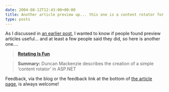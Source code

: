 ```yaml
---
date: 2004-08-12T12:43:00+00:00
title: Another article preview up... this one is a content rotator for ASP.NET
type: posts
---
```

As I discussed in [an earlier post](https://weblogs.asp.net/duncanma/archive/2004/08/05/209654.aspx), I wanted to know if people found preview articles useful... and at least a few people said they did, so here is another one....

> **[Rotating Is Fun ](https://www.duncanmackenzie.net/writing/Previews/ContentRotator/default.aspx)**

> **Summary:** Duncan Mackenzie describes the creation of a simple &lsquo;content rotator&rsquo; in ASP.NET

Feedback, via the blog or the feedback link at the bottom of [the article page](https://www.duncanmackenzie.net/writing/Previews/ContentRotator/default.aspx), is always welcome!
